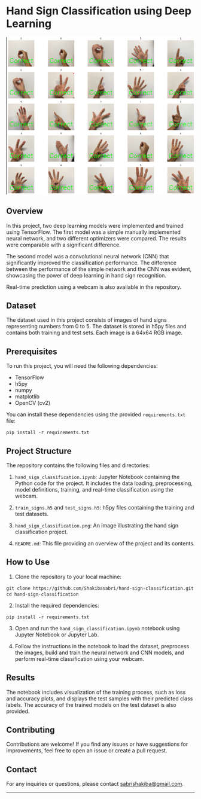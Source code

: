 
# Hand Sign Classification using Deep Learning

![Hand Sign Classification](hand_sign_classification.png)

## Overview

In this project, two deep learning models were implemented and trained using TensorFlow. The first model was a simple manually implemented neural network, and two different optimizers were compared. The results were comparable with a significant difference.

The second model was a convolutional neural network (CNN) that significantly improved the classification performance. The difference between the performance of the simple network and the CNN was evident, showcasing the power of deep learning in hand sign recognition.

Real-time prediction using a webcam is also available in the repository.

## Dataset

The dataset used in this project consists of images of hand signs representing numbers from 0 to 5. The dataset is stored in h5py files and contains both training and test sets. Each image is a 64x64 RGB image.

## Prerequisites

To run this project, you will need the following dependencies:

- TensorFlow
- h5py
- numpy
- matplotlib
- OpenCV (cv2)

You can install these dependencies using the provided `requirements.txt` file:

```
pip install -r requirements.txt
```

## Project Structure

The repository contains the following files and directories:

1. `hand_sign_classification.ipynb`: Jupyter Notebook containing the Python code for the project. It includes the data loading, preprocessing, model definitions, training, and real-time classification using the webcam.

2. `train_signs.h5` and `test_signs.h5`: h5py files containing the training and test datasets.

3. `hand_sign_classification.png`: An image illustrating the hand sign classification project.

4. `README.md`: This file providing an overview of the project and its contents.

## How to Use

1. Clone the repository to your local machine:

```
git clone https://github.com/Shakibasabri/hand-sign-classification.git
cd hand-sign-classification
```

2. Install the required dependencies:

```
pip install -r requirements.txt
```

3. Open and run the `hand_sign_classification.ipynb` notebook using Jupyter Notebook or Jupyter Lab.

4. Follow the instructions in the notebook to load the dataset, preprocess the images, build and train the neural network and CNN models, and perform real-time classification using your webcam.

## Results

The notebook includes visualization of the training process, such as loss and accuracy plots, and displays the test samples with their predicted class labels. The accuracy of the trained models on the test dataset is also provided.


## Contributing

Contributions are welcome! If you find any issues or have suggestions for improvements, feel free to open an issue or create a pull request.

## Contact

For any inquiries or questions, please contact [sabrishakiba@gmail.com](sabrishakiba@gmail.com).

---
